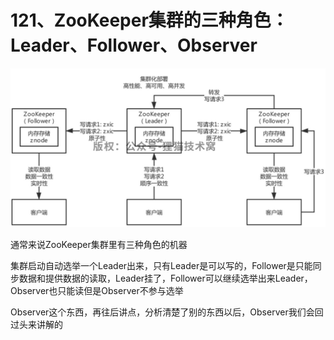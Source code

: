 # 121、ZooKeeper集群的三种角色：Leader、Follower、Observer

![ZooKeeper集群的三种角色](/docs/03/images/121/01.png)

通常来说ZooKeeper集群里有三种角色的机器

 

集群启动自动选举一个Leader出来，只有Leader是可以写的，Follower是只能同步数据和提供数据的读取，Leader挂了，Follower可以继续选举出来Leader，Observer也只能读但是Observer不参与选举

 

Observer这个东西，再往后讲点，分析清楚了别的东西以后，Observer我们会回过头来讲解的
